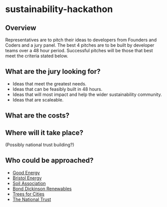 # sustainability-hackathon

## Overview
Representatives are to pitch their ideas to developers from Founders and Coders and a jury panel. The best 4 pitches are to be built by developer teams over a 48 hour period. Successful pitches will be those that best meet the criteria stated below.

## What are the jury looking for?
* Ideas that meet the greatest needs.
* Ideas that can be feasibly built in 48 hours.
* Ideas that will most impact and help the wider sustainability community.
* Ideas that are scaleable.

## What are the costs?

## Where will it take place?
(Possibly national trust building?)

## Who could be approached?
* [Good Energy](http://www.goodenergy.co.uk/)
* [Bristol Energy](https://bristol-energy.co.uk/)
* [Soil Association](http://www.soilassociation.org/)
* [Bond Dickinson Renewables](http://www.bonddickinson.com/expertise/sectors/energy-and-natural-resources/power-and-renewables)
* [Trees for Cities](http://www.treesforcities.org/)
* [The National Trust](https://www.nationaltrust.org.uk/)
